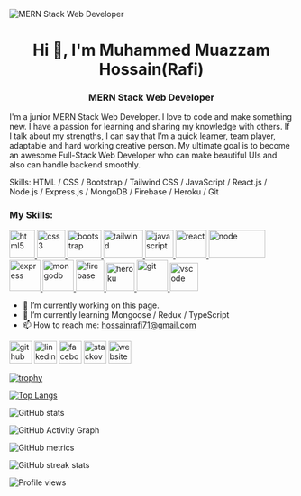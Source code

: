 ![MERN Stack Web Developer](https://i.ibb.co/4Wm982H/github-cover-image.png)
<h1 align="center">Hi 👋, I'm Muhammed Muazzam Hossain(Rafi)</h1>
<h3 align="center">MERN Stack Web Developer</h3>

I'm a junior MERN Stack Web Developer. I love to code and make something new. I have a passion for learning and sharing my knowledge with others. If I talk about my strengths, I can say that I’m a quick learner, team player, adaptable and hard working creative person. My ultimate goal is to become an awesome Full-Stack Web Developer who can make beautiful UIs and also can handle backend smoothly.

Skills: HTML / CSS / Bootstrap / Tailwind CSS / JavaScript / React.js / Node.js / Express.js / MongoDB / Firebase / Heroku / Git

<h3 align="left">My Skills:</h3>
<p align="left"> 
<a href="https://www.w3.org/html" target="_blank"> <img src="https://i.ibb.co/S0M8mwd/html.png" alt="html5" width="45" height="50"/> </a>  
<a href="https://www.w3schools.com/css" target="_blank"> <img src="https://i.ibb.co/0fjVXz8/css.png" alt="css3" width="50" height="50"/> </a>
<a href="https://getbootstrap.com" target="_blank"> <img src="https://i.ibb.co/J7tzdyn/bootstrap.png" alt="bootstrap" width="60" height="50"/> </a>
<a href="https://tailwindcss.com" target="_blank"> <img src="https://i.ibb.co/YTKXp0g/tailwind.png" alt="tailwind" width="70" height="50"/> </a>
<a href="https://www.w3schools.com/js/default.asp" target="_blank"> <img src="https://i.ibb.co/v4s0w10/javascript.jpg" alt="javascript" width="50" height="50"/> </a>
<a href="https://reactjs.org" target="_blank"> <img src="https://i.ibb.co/WzC79tm/react.png" alt="react" width="55" height="50"/> </a>
<a href="https://nodejs.org" target="_blank"> <img src="https://i.ibb.co/Z1b6CyP/node.png" alt="node" width="100" height="50"/> </a>
<a href="https://expressjs.com" target="_blank"> <img src="https://i.ibb.co/TqtQJmM/express.png" alt="express" width="55" height="55"/> </a> 
<a href="https://www.mongodb.com" target="_blank"> <img src="https://i.ibb.co/zZmpGmr/mongodb.png" alt="mongodb" width="55" height="55"/> </a> 
<a href="https://firebase.google.com" target="_blank"> <img src="https://i.ibb.co/Xbdytfd/firebase.png" alt="firebase" width="50" height="55"/> </a> 
<a href="https://heroku.com" target="_blank"> <img src="https://i.ibb.co/Gv5CBLS/heroku.png" alt="heroku" width="50" height="50"/> </a> 
<a href="https://git-scm.com" target="_blank"> <img src="https://i.ibb.co/mXYN5W5/git.png" alt="git" width="55" height="55"/> </a> 
<a href="https://code.visualstudio.com" target="_blank"> <img src="https://i.ibb.co/FK4CWTG/vscode.png" alt="vscode" width="50" height="50"/> </a> 
</p>

- 🔭 I’m currently working on this page. 
- 🌱 I’m currently learning Mongoose / Redux / TypeScript 
- 📫 How to reach me:  hossainrafi71@gmail.com 


[<img src='https://cdn.jsdelivr.net/npm/simple-icons@3.0.1/icons/github.svg' alt='github' height='40'>](https://github.com/HossainRafi)  [<img src='https://cdn.jsdelivr.net/npm/simple-icons@3.0.1/icons/linkedin.svg' alt='linkedin' height='40'>](https://www.linkedin.com/in/-rafi/)  [<img src='https://cdn.jsdelivr.net/npm/simple-icons@3.0.1/icons/facebook.svg' alt='facebook' height='40'>](https://www.facebook.com/rafi.barishal)  [<img src='https://cdn.jsdelivr.net/npm/simple-icons@3.0.1/icons/stackoverflow.svg' alt='stackoverflow' height='40'>](https://stackoverflow.com/users/18383547)  [<img src='https://cdn.jsdelivr.net/npm/simple-icons@3.0.1/icons/icloud.svg' alt='website' height='40'>](https://hossainrafi-portfolio.netlify.app)  

[![trophy](https://github-profile-trophy.vercel.app/?username=HossainRafi)](https://github.com/ryo-ma/github-profile-trophy)

[![Top Langs](https://github-readme-stats.vercel.app/api/top-langs/?username=HossainRafi)](https://github.com/anuraghazra/github-readme-stats)

![GitHub stats](https://github-readme-stats.vercel.app/api?username=HossainRafi&show_icons=true)  

![GitHub Activity Graph](https://activity-graph.herokuapp.com/graph?username=HossainRafi)  

![GitHub metrics](https://metrics.lecoq.io/HossainRafi)  

![GitHub streak stats](https://github-readme-streak-stats.herokuapp.com/?user=HossainRafi)  

![Profile views](https://gpvc.arturio.dev/HossainRafi)  
